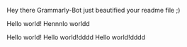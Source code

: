Hey there Grammarly-Bot just beautified your readme file ;) 

 

Hello world!
Hennnlo worldd

Hello world!
Hello world!dddd
Hello world!dddd


